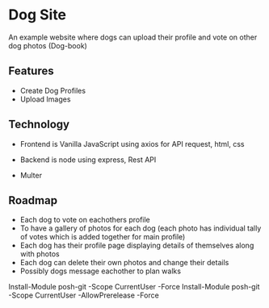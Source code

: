 # Dog Site

An example website where dogs can upload their profile and vote on other dog photos (Dog-book)

## Features 

* Create Dog Profiles
* Upload Images

## Technology

* Frontend is Vanilla JavaScript using axios for API request, html, css
* Backend is node using express, Rest API

* Multer

## Roadmap

* Each dog to vote on eachothers profile 
* To have a gallery of photos for each dog (each photo has individual tally of votes which is added together for main profile)
* Each dog has their profile page displaying details of themselves along with photos
* Each dog can delete their own photos and change their details
* Possibly dogs message eachother to plan walks

Install-Module posh-git -Scope CurrentUser -Force
Install-Module posh-git -Scope CurrentUser -AllowPrerelease -Force 